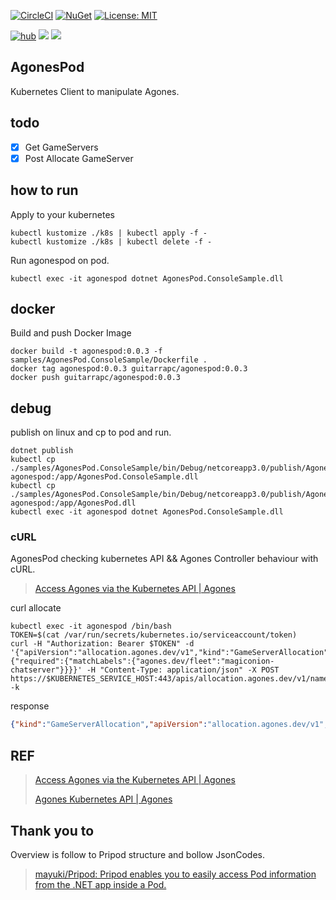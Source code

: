 [![CircleCI](https://circleci.com/gh/guitarrapc/AgonesPod.svg?style=svg)](https://circleci.com/gh/guitarrapc/AgonesPod) [![NuGet](https://img.shields.io/nuget/v/agonespod.svg)](https://www.nuget.org/packages/agonespod) [![License: MIT](https://img.shields.io/badge/License-MIT-blue.svg)](LICENSE) 

[![hub](https://img.shields.io/docker/pulls/guitarrapc/agonespod.svg)](https://hub.docker.com/r/guitarrapc/agonespod/) [![](https://images.microbadger.com/badges/image/guitarrapc/agones.svg)](https://microbadger.com/images/guitarrapc/agones "Get your own image badge on microbadger.com") [![](https://images.microbadger.com/badges/version/guitarrapc/agones.svg)](https://microbadger.com/images/guitarrapc/agones "Get your own version badge on microbadger.com")

## AgonesPod

Kubernetes Client to manipulate Agones.

## todo

- [x] Get GameServers
- [x] Post Allocate GameServer

## how to run

Apply to your kubernetes

```
kubectl kustomize ./k8s | kubectl apply -f -
kubectl kustomize ./k8s | kubectl delete -f -
```

Run agonespod on pod.

```
kubectl exec -it agonespod dotnet AgonesPod.ConsoleSample.dll
```

## docker

Build and push Docker Image

```
docker build -t agonespod:0.0.3 -f samples/AgonesPod.ConsoleSample/Dockerfile .
docker tag agonespod:0.0.3 guitarrapc/agonespod:0.0.3
docker push guitarrapc/agonespod:0.0.3
```

## debug

publish on linux and cp to pod and run.

```
dotnet publish
kubectl cp ./samples/AgonesPod.ConsoleSample/bin/Debug/netcoreapp3.0/publish/AgonesPod.ConsoleSample.dll agonespod:/app/AgonesPod.ConsoleSample.dll
kubectl cp ./samples/AgonesPod.ConsoleSample/bin/Debug/netcoreapp3.0/publish/AgonesPod.dll agonespod:/app/AgonesPod.dll
kubectl exec -it agonespod dotnet AgonesPod.ConsoleSample.dll
```

### cURL

AgonesPod checking kubernetes API && Agones Controller behaviour with cURL.

> [Access Agones via the Kubernetes API \| Agones](https://agones.dev/site/docs/guides/access-api/)

curl allocate

```
kubectl exec -it agonespod /bin/bash
TOKEN=$(cat /var/run/secrets/kubernetes.io/serviceaccount/token)
curl -H "Authorization: Bearer $TOKEN" -d '{"apiVersion":"allocation.agones.dev/v1","kind":"GameServerAllocation","spec":{"required":{"matchLabels":{"agones.dev/fleet":"magiconion-chatserver"}}}}' -H "Content-Type: application/json" -X POST https://$KUBERNETES_SERVICE_HOST:443/apis/allocation.agones.dev/v1/namespaces/default/gameserverallocations -k
```

response

```json
{"kind":"GameServerAllocation","apiVersion":"allocation.agones.dev/v1","metadata":{"name":"simple-udp-btdzt-fn65w","namespace":"default","creationTimestamp":"2019-10-28T06:20:08Z"},"spec":{"multiClusterSetting":{"policySelector":{}},"required":{"matchLabels":{"agones.dev/fleet":"simple-udp"}},"scheduling":"Packed","metadata":{}},"status":{"state":"Allocated","gameServerName":"simple-udp-btdzt-fn65w","ports":[{"name":"default","port":7934}],"address":"192.168.65.3","nodeName":"docker-desktop"}}
```

## REF

> [Access Agones via the Kubernetes API \| Agones](https://agones.dev/site/docs/guides/access-api/)
> 
> [Agones Kubernetes API \| Agones](https://agones.dev/site/docs/reference/agones_crd_api_reference/)

## Thank you to

Overview is follow to Pripod structure and bollow JsonCodes.

> [mayuki/Pripod: Pripod enables you to easily access Pod information from the \.NET app inside a Pod\.](https://github.com/mayuki/Pripod)

